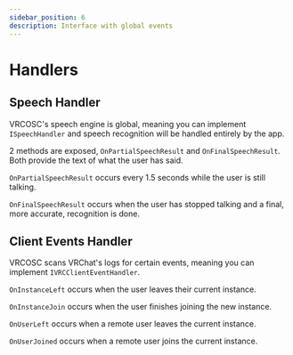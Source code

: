 ```yaml
---
sidebar_position: 6
description: Interface with global events
---
```


# Handlers

## Speech Handler
VRCOSC's speech engine is global, meaning you can implement `ISpeechHandler` and speech recognition will be handled entirely by the app.

2 methods are exposed, `OnPartialSpeechResult` and `OnFinalSpeechResult`. Both provide the text of what the user has said.

`OnPartialSpeechResult` occurs every 1.5 seconds while the user is still talking.

`OnFinalSpeechResult` occurs when the user has stopped talking and a final, more accurate, recognition is done.

## Client Events Handler
VRCOSC scans VRChat's logs for certain events, meaning you can implement `IVRCClientEventHandler`.

`OnInstanceLeft` occurs when the user leaves their current instance.

`OnInstanceJoin` occurs when the user finishes joining the new instance.

`OnUserLeft` occurs when a remote user leaves the current instance.

`OnUserJoined` occurs when a remote user joins the current instance.
